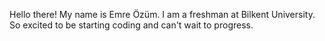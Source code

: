 Hello there!
My name is Emre Özüm.
I am a freshman at Bilkent University.
So excited to be starting coding and can't wait to progress.
